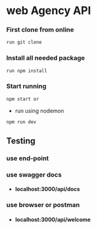 # web Agency API

### First clone from online 
```bash
run git clone
```
### Install all needed package
```bash
run npm install
```
### Start running 
```bash
npm start or
```

* run using nodemon 

```bash
npm run dev
```
## Testing 

### use end-point 

### use swagger docs
- #### localhost:3000/api/docs

### use browser or postman
- #### localhost:3000/api/welcome